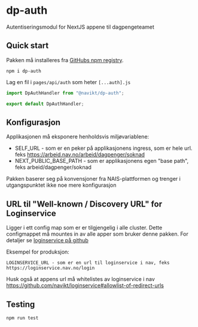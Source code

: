 # dp-auth

Autentiseringsmodul for NextJS appene til dagpengeteamet

## Quick start

Pakken må installeres fra [GitHubs npm registry](https://docs.github.com/en/packages/working-with-a-github-packages-registry/working-with-the-npm-registry).

```
npm i dp-auth
```

Lag en fil i `pages/api/auth` som heter `[...auth].js`

```javascript
import DpAuthHandler from "@navikt/dp-auth";

export default DpAuthHandler;
```

## Konfigurasjon

Applikasjonen må eksponere henholdsvis miljøvariablene: 

- SELF_URL - som er en peker på applikasjonens ingress, som er hele url. feks https://arbeid.nav.no/arbeid/dagpenger/soknad
- NEXT_PUBLIC_BASE_PATH - som er applikasjonens egen "base path", feks arbeid/dagpenger/soknad



Pakken baserer seg på konvensjoner fra NAIS-plattformen og trenger i utgangspunktet ikke noe mere konfigurasjon

## URL til "Well-known / Discovery URL" for Loginservice
Ligger i ett config map som er er tilgjengelig i alle cluster. Dette configmappet må mountes in av alle apper som bruker denne pakken. 
For detaljer se [loginservice på github](https://github.com/navikt/loginservice#metadata)



Eksempel for produksjon:
```
LOGINSERVICE_URL - som er en url til loginservice i nav, feks https://loginservice.nav.no/login
```

Husk også at appens url må whitelistes av loginservice i nav https://github.com/navikt/loginservice#allowlist-of-redirect-urls

## Testing

```bash
npm run test 
```
